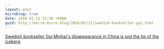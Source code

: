 ```yaml
---
layout: post
microblog: true
date: 2018-02-11 23:38 +0800
guid: http://kerim.micro.blog/2018/02/11/swedish-bookseller-gui.html
---
```

[Swedish bookseller Gui Minhai's disappearance in China is just the tip of the iceberg](https://edition.cnn.com/2018/01/25/opinions/gui-minhai-china-caster-intl/index.html)
